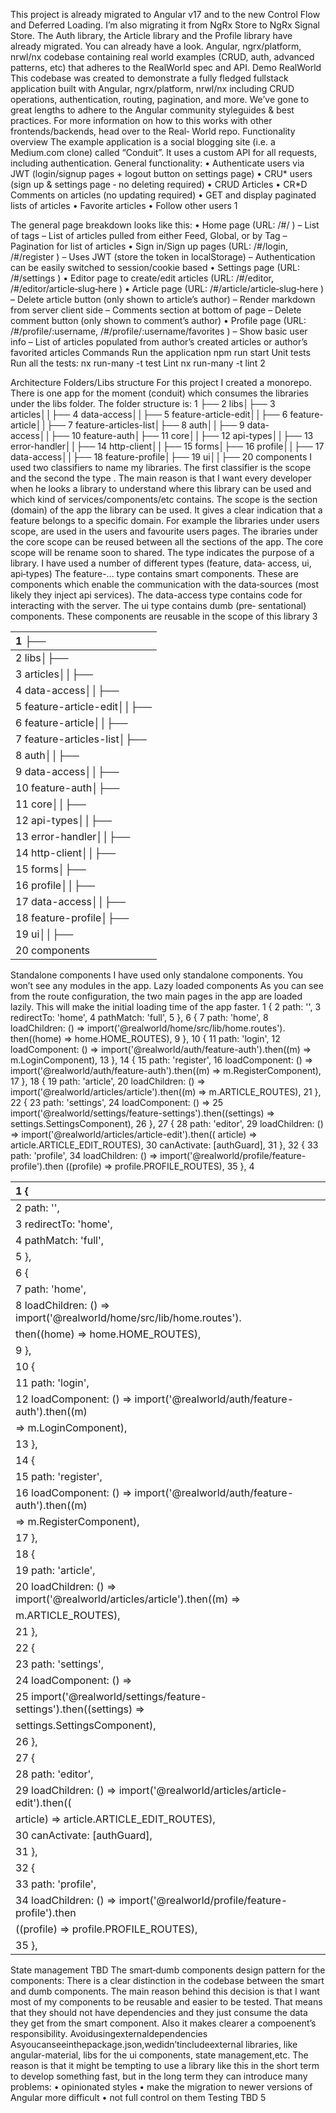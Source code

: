 This project is already migrated to Angular v17 and to the new Control Flow and Deferred
Loading. I’m also migrating it from NgRx Store to NgRx Signal Store. The Auth library, the
Article library and the Profile library have already migrated. You can already have a look.
Angular, ngrx/platform, nrwl/nx codebase containing real world examples (CRUD, auth,
advanced patterns, etc) that adheres to the RealWorld spec and API.
Demo RealWorld
This codebase was created to demonstrate a fully fledged fullstack application built with Angular,
ngrx/platform, nrwl/nx including CRUD operations, authentication, routing, pagination, and more.
We’ve gone to great lengths to adhere to the Angular community styleguides & best practices.
For more information on how to this works with other frontends/backends, head over to the Real‑
World repo.
Functionality overview
The example application is a social blogging site (i.e. a Medium.com clone) called “Conduit”. It uses a
custom API for all requests, including authentication.
General functionality:
• Authenticate users via JWT (login/signup pages + logout button on settings page)
• CRU* users (sign up & settings page ‑ no deleting required)
• CRUD Articles
• CR*D Comments on articles (no updating required)
• GET and display paginated lists of articles
• Favorite articles
• Follow other users
1

The general page breakdown looks like this:
• Home page (URL: /#/ )
– List of tags
– List of articles pulled from either Feed, Global, or by Tag
– Pagination for list of articles
• Sign in/Sign up pages (URL: /#/login, /#/register )
– Uses JWT (store the token in localStorage)
– Authentication can be easily switched to session/cookie based
• Settings page (URL: /#/settings )
• Editor page to create/edit articles (URL: /#/editor, /#/editor/article‑slug‑here )
• Article page (URL: /#/article/article‑slug‑here )
– Delete article button (only shown to article’s author)
– Render markdown from server client side
– Comments section at bottom of page
– Delete comment button (only shown to comment’s author)
• Profile page (URL: /#/profile/:username, /#/profile/:username/favorites )
– Show basic user info
– List of articles populated from author’s created articles or author’s favorited articles
Commands
Run the application
npm run start
Unit tests
Run all the tests: nx run-many -t test
Lint
nx run-many -t lint
2

Architecture
Folders/Libs structure For this project I created a monorepo. There is one app for the moment
(conduit) which consumes the libraries under the libs folder.
The folder structure is:
1 ├──
2 libs│├──
3 articles││├──
4 data-access││├──
5 feature-article-edit││├──
6 feature-article││├──
7 feature-articles-list│├──
8 auth││├──
9 data-access││├──
10 feature-auth│├──
11 core││├──
12 api-types││├──
13 error-handler││├──
14 http-client││├──
15 forms│├──
16 profile││├──
17 data-access││├──
18 feature-profile│├──
19 ui││├──
20 components
I used two classifiers to name my libraries. The first classifier is the scope and the second the type
. The main reason is that I want every developer when he looks a library to understand where this
library can be used and which kind of services/components/etc contains.
The scope is the section (domain) of the app the library can be used. It gives a clear indication that
a feature belongs to a specific domain. For example the libraries under users scope, are used in the
users and favourite users pages. The ibraries under the core scope can be reused between all the
sections of the app. The core scope will be rename soon to shared.
The type indicates the purpose of a library. I have used a number of different types (feature, data‑
access, ui, api‑types) The feature-... type contains smart components. These are components
which enable the communication with the data‑sources (most likely they inject api services). The
data-access type contains code for interacting with the server. The ui type contains dumb (pre‑
sentational) components. These components are reusable in the scope of this library
3

| 1 ├──                       |
|:----------------------------|
| 2 libs│├──                  |
| 3 articles││├──             |
| 4 data-access││├──          |
| 5 feature-article-edit││├── |
| 6 feature-article││├──      |
| 7 feature-articles-list│├── |
| 8 auth││├──                 |
| 9 data-access││├──          |
| 10 feature-auth│├──         |
| 11 core││├──                |
| 12 api-types││├──           |
| 13 error-handler││├──       |
| 14 http-client││├──         |
| 15 forms│├──                |
| 16 profile││├──             |
| 17 data-access││├──         |
| 18 feature-profile│├──      |
| 19 ui││├──                  |
| 20 components               |

Standalone components I have used only standalone components. You won’t see any modules in
the app.
Lazy loaded components As you can see from the route configuration, the two main pages in the
app are loaded lazily. This will make the initial loading time of the app faster.
1 {
2 path: '',
3 redirectTo: 'home',
4 pathMatch: 'full',
5 },
6 {
7 path: 'home',
8 loadChildren: () => import('@realworld/home/src/lib/home.routes').
then((home) => home.HOME_ROUTES),
9 },
10 {
11 path: 'login',
12 loadComponent: () => import('@realworld/auth/feature-auth').then((m)
=> m.LoginComponent),
13 },
14 {
15 path: 'register',
16 loadComponent: () => import('@realworld/auth/feature-auth').then((m)
=> m.RegisterComponent),
17 },
18 {
19 path: 'article',
20 loadChildren: () => import('@realworld/articles/article').then((m) =>
m.ARTICLE_ROUTES),
21 },
22 {
23 path: 'settings',
24 loadComponent: () =>
25 import('@realworld/settings/feature-settings').then((settings) =>
settings.SettingsComponent),
26 },
27 {
28 path: 'editor',
29 loadChildren: () => import('@realworld/articles/article-edit').then((
article) => article.ARTICLE_EDIT_ROUTES),
30 canActivate: [authGuard],
31 },
32 {
33 path: 'profile',
34 loadChildren: () => import('@realworld/profile/feature-profile').then
((profile) => profile.PROFILE_ROUTES),
35 },
4

| 1 {                                                                      |
|:-------------------------------------------------------------------------|
| 2 path: '',                                                              |
| 3 redirectTo: 'home',                                                    |
| 4 pathMatch: 'full',                                                     |
| 5 },                                                                     |
| 6 {                                                                      |
| 7 path: 'home',                                                          |
| 8 loadChildren: () => import('@realworld/home/src/lib/home.routes').     |
| then((home) => home.HOME_ROUTES),                                        |
| 9 },                                                                     |
| 10 {                                                                     |
| 11 path: 'login',                                                        |
| 12 loadComponent: () => import('@realworld/auth/feature-auth').then((m)  |
| => m.LoginComponent),                                                    |
| 13 },                                                                    |
| 14 {                                                                     |
| 15 path: 'register',                                                     |
| 16 loadComponent: () => import('@realworld/auth/feature-auth').then((m)  |
| => m.RegisterComponent),                                                 |
| 17 },                                                                    |
| 18 {                                                                     |
| 19 path: 'article',                                                      |
| 20 loadChildren: () => import('@realworld/articles/article').then((m) => |
| m.ARTICLE_ROUTES),                                                       |
| 21 },                                                                    |
| 22 {                                                                     |
| 23 path: 'settings',                                                     |
| 24 loadComponent: () =>                                                  |
| 25 import('@realworld/settings/feature-settings').then((settings) =>     |
| settings.SettingsComponent),                                             |
| 26 },                                                                    |
| 27 {                                                                     |
| 28 path: 'editor',                                                       |
| 29 loadChildren: () => import('@realworld/articles/article-edit').then(( |
| article) => article.ARTICLE_EDIT_ROUTES),                                |
| 30 canActivate: [authGuard],                                             |
| 31 },                                                                    |
| 32 {                                                                     |
| 33 path: 'profile',                                                      |
| 34 loadChildren: () => import('@realworld/profile/feature-profile').then |
| ((profile) => profile.PROFILE_ROUTES),                                   |
| 35 },                                                                    |

State management TBD
The smart‑dumb components design pattern for the components: There is a clear distinction
in the codebase between the smart and dumb components. The main reason behind this decision
is that I want most of my components to be reusable and easier to be tested. That means that they
should not have dependencies and they just consume the data they get from the smart component.
Also it makes clearer a compoenent’s responsibility.
Avoidusingexternaldependencies Asyoucanseeinthepackage.json,wedidn’tincludeexternal
libraries, like angular-material, libs for the ui components, state management,etc. The reason
is that it might be tempting to use a library like this in the short term to develop something fast, but
in the long term they can introduce many problems:
• opinionated styles
• make the migration to newer versions of Angular more difficult
• not full control on them
Testing TBD
5